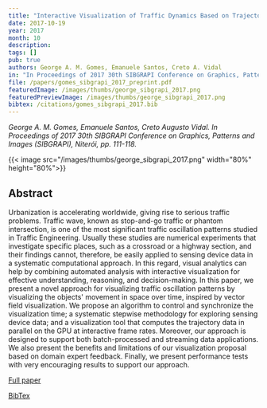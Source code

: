 ```yaml
---
title: "Interactive Visualization of Traffic Dynamics Based on Trajectory Data"
date: 2017-10-19
year: 2017
month: 10
description:
tags: []
pub: true
authors: George A. M. Gomes, Emanuele Santos, Creto A. Vidal
in: "In Proceedings of 2017 30th SIBGRAPI Conference on Graphics, Patterns and Images (SIBGRAPI), Niterói, pp. 111-118"
file: /papers/gomes_sibgrapi_2017_preprint.pdf
featuredImage: /images/thumbs/george_sibgrapi_2017.png
featuredPreviewImage: /images/thumbs/george_sibgrapi_2017.png
bibtex: /citations/gomes_sibgrapi_2017.bib
---
```


*George A. M. Gomes, Emanuele Santos, Creto Augusto Vidal. In Proceedings of 2017 30th SIBGRAPI Conference on Graphics, Patterns and Images (SIBGRAPI), Niterói, pp. 111-118.*

{{< image src="/images/thumbs/george_sibgrapi_2017.png" width="80%" height="80%">}}

## Abstract

Urbanization is accelerating worldwide, giving rise to serious traffic problems. Traffic wave, known as stop-and-go traffic or phantom intersection, is one of the most significant traffic oscillation patterns studied in Traffic Engineering. Usually these studies are numerical experiments that investigate specific places, such as a crossroad or a highway section, and their findings cannot, therefore, be easily applied to sensing device data in a systematic computational approach. In this regard, visual analytics can help by combining automated analysis with interactive visualization for effective understanding, reasoning, and decision-making. In this paper, we present a novel approach for visualizing traffic oscillation patterns by visualizing the objects' movement in space over time, inspired by vector field visualization. We propose an algorithm to control and synchronize the visualization time; a systematic stepwise methodology for exploring sensing device data; and a visualization tool that computes the trajectory data in parallel on the GPU at interactive frame rates. Moreover, our approach is designed to support both batch-processed and streaming data applications. We also present the benefits and limitations of our visualization proposal based on domain expert feedback. Finally, we present performance tests with very encouraging results to support our approach.

[Full paper](/papers/gomes_sibgrapi_2017_preprint.pdf)

[BibTex](/citations/gomes_sibgrapi_2017.bib)